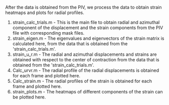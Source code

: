 After the data is obtained from the PIV, we process the data to obtain strain heatmaps and plots for radial profiles.
1. strain_calc_trials.m - This is the main file to obtain radial and azimuthal component of the displacement and the strain components from the PIV file with corresponding mask files.
2. strain_eigen.m - The eigenvalues and eigenvectors of the strain matrix is calculated here, from the data that is obtained from the 'strain_calc_trials.m'.
3. strain_u_r.m - The radial and azimuthal displacements and strains are obtained with respect to the center of contraction from the data that is obtained from the 'strain_calc_trials.m'.
4. Calc_urvr.m - The radial profile of the radial displacements is obtained for each frame and plotted here.
5. Calc_strain.m - The radial profiles of the strain is obtained for each frame and plotted here.
6. strain_plots.m - The heatmaps of different components of the strain can be plotted here.
